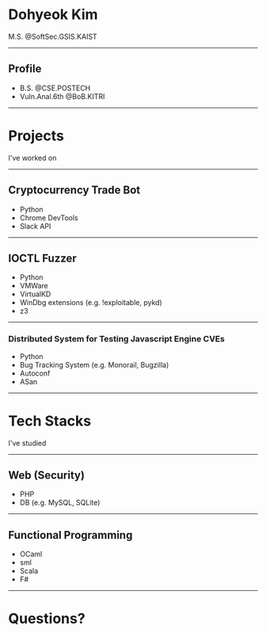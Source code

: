 # Dohyeok Kim
M.S. @SoftSec.GSIS.KAIST

---

## Profile
- B.S. @CSE.POSTECH
- Vuln.Anal.6th @BoB.KITRI

---

# Projects
I've worked on

---

## Cryptocurrency Trade Bot
- Python
- Chrome DevTools
- Slack API

---

## IOCTL Fuzzer
- Python
- VMWare
- VirtualKD
- WinDbg extensions (e.g. !exploitable, pykd)
- z3

---

### Distributed System for Testing Javascript Engine CVEs
- Python
- Bug Tracking System (e.g. Monorail, Bugzilla)
- Autoconf
- ASan

---

# Tech Stacks
I've studied

---

## Web (Security)
- PHP
- DB (e.g. MySQL, SQLite)

---

## Functional Programming
- OCaml
- sml
- Scala
- F#

---

# Questions?
